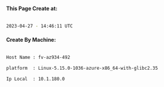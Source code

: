 
   
#### This Page Create at:

```bash

2023-04-27 - 14:46:11 UTC

```

#### Create By Machine:

```bash

Host Name : fv-az934-492

platform  : Linux-5.15.0-1036-azure-x86_64-with-glibc2.35

Ip Local  : 10.1.180.0

```

